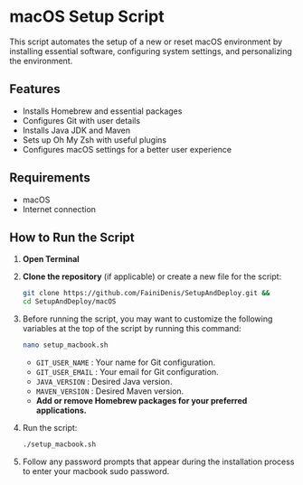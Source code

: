# macOS Setup Script

This script automates the setup of a new or reset macOS environment by installing essential software, configuring system settings, and personalizing the environment.

## Features

- Installs Homebrew and essential packages
- Configures Git with user details
- Installs Java JDK and Maven
- Sets up Oh My Zsh with useful plugins
- Configures macOS settings for a better user experience

## Requirements

- macOS
- Internet connection

## How to Run the Script

1. **Open Terminal**

2. **Clone the repository** (if applicable) or create a new file for the script:

   ```bash
   git clone https://github.com/FainiDenis/SetupAndDeploy.git &&
   cd SetupAndDeploy/macOS
   ```
3. Before running the script, you may want to customize the following variables at the top of the script by running this command:
   ```bash
   nano setup_macbook.sh
   ```
   - `GIT_USER_NAME` : Your name for Git configuration.
   - `GIT_USER_EMAIL` : Your email for Git configuration.
   - `JAVA_VERSION` : Desired Java version.
   - `MAVEN_VERSION` : Desired Maven version.
   - **Add or remove Homebrew packages for your preferred applications.**

4. Run the script:
   ```bash
   ./setup_macbook.sh
   ```

5. Follow any password prompts that appear during the installation process to enter your macbook sudo password.